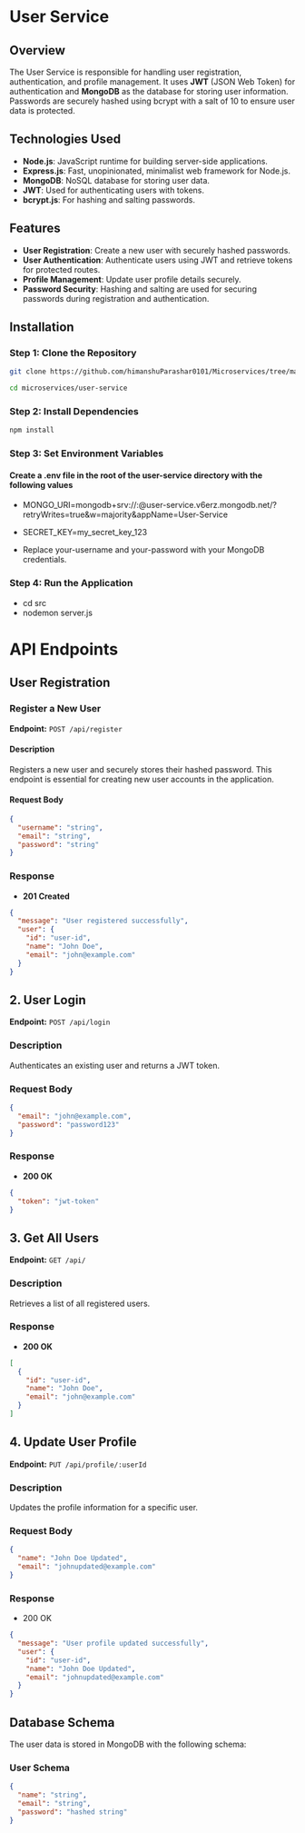 # User Service

## Overview

The User Service is responsible for handling user registration, authentication, and profile management. It uses **JWT** (JSON Web Token) for authentication and **MongoDB** as the database for storing user information. Passwords are securely hashed using bcrypt with a salt of 10 to ensure user data is protected.

## Technologies Used

- **Node.js**: JavaScript runtime for building server-side applications.
- **Express.js**: Fast, unopinionated, minimalist web framework for Node.js.
- **MongoDB**: NoSQL database for storing user data.
- **JWT**: Used for authenticating users with tokens.
- **bcrypt.js**: For hashing and salting passwords.

## Features

- **User Registration**: Create a new user with securely hashed passwords.
- **User Authentication**: Authenticate users using JWT and retrieve tokens for protected routes.
- **Profile Management**: Update user profile details securely.
- **Password Security**: Hashing and salting are used for securing passwords during registration and authentication.

## Installation

### Step 1: Clone the Repository

```bash
git clone https://github.com/himanshuParashar0101/Microservices/tree/main/user-service

cd microservices/user-service
```

### Step 2: Install Dependencies

```bash
npm install
```

### Step 3: Set Environment Variables

#### Create a .env file in the root of the user-service directory with the following values

- MONGO_URI=mongodb+srv://<your-username>:<your-password>@user-service.v6erz.mongodb.net/?retryWrites=true&w=majority&appName=User-Service
- SECRET_KEY=my_secret_key_123

- Replace your-username and your-password with your MongoDB credentials.

### Step 4: Run the Application

- cd src
- nodemon server.js

# API Endpoints

## User Registration

### Register a New User

**Endpoint:** `POST /api/register`

#### Description

Registers a new user and securely stores their hashed password. This endpoint is essential for creating new user accounts in the application.

#### Request Body

```json
{
  "username": "string",
  "email": "string",
  "password": "string"
}
```

### Response

- **201 Created**

```json
{
  "message": "User registered successfully",
  "user": {
    "id": "user-id",
    "name": "John Doe",
    "email": "john@example.com"
  }
}
```

## 2. User Login

**Endpoint:** `POST /api/login`

### Description

Authenticates an existing user and returns a JWT token.

### Request Body

```json
{
  "email": "john@example.com",
  "password": "password123"
}
```

### Response

- **200 OK**
```json
{
  "token": "jwt-token"
}
```

## 3. Get All Users

**Endpoint:** `GET /api/`

### Description
Retrieves a list of all registered users.

### Response

- **200 OK**

```json
[
  {
    "id": "user-id",
    "name": "John Doe",
    "email": "john@example.com"
  }
]
```
## 4. Update User Profile

**Endpoint:** `PUT /api/profile/:userId`

### Description
Updates the profile information for a specific user.

### Request Body
```json
{
  "name": "John Doe Updated",
  "email": "johnupdated@example.com"
}
```

### Response
- 200 OK
```json
{
  "message": "User profile updated successfully",
  "user": {
    "id": "user-id",
    "name": "John Doe Updated",
    "email": "johnupdated@example.com"
  }
}
```

## Database Schema

The user data is stored in MongoDB with the following schema:

### User Schema
```json
{
  "name": "string",
  "email": "string",
  "password": "hashed string"
}
```
